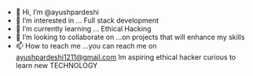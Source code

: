 - 👋 Hi, I’m @ayushpardeshi
- 👀 I’m interested in ... Full stack development
- 🌱 I’m currently learning ... Ethical Hacking
- 💞️ I’m looking to collaborate on ...on projects that will enhance my skills
- 📫 How to reach me ...you can reach me on ayushpardeshi1211@gmail.com
Im aspiring ethical hacker curious to learn new TECHNOLOGY

<!---
ayushpardeshi12/ayushpardeshi12 is a ✨ special ✨ repository because its `README.md` (this file) appears on your GitHub profile.
You can click the Preview link to take a look at your changes.
--->
